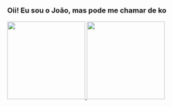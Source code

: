 ### Oii! Eu sou o João, mas pode me chamar de ko
<div>
  <a href="https://github.com/koohzin">
  <img height="180em" src="https://github-readme-stats.vercel.app/api?username=koohzin&show_icons=true&theme=dracula&include_all_commits=true&count_private=true"/>
  <img height="180em" src="https://github-readme-stats.vercel.app/api/top-langs/?username=koohzin&layout=compact&langs_count=7&theme=dracula"/>
</div>

